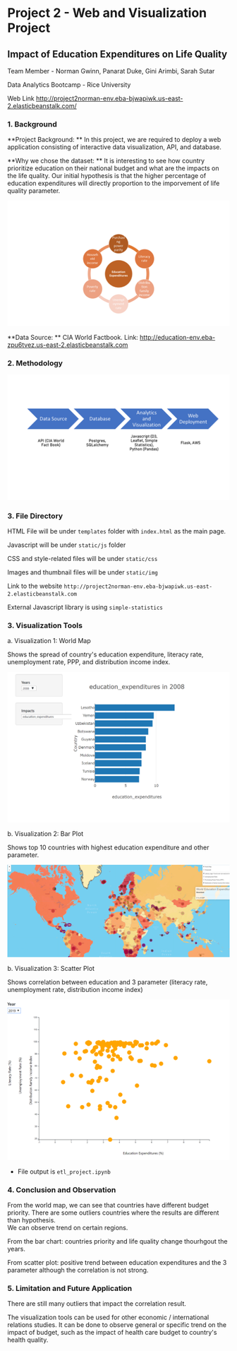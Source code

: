 # Project 2 - Web and Visualization Project
## Impact of Education Expenditures on Life Quality

Team Member - Norman Gwinn, Panarat Duke, Gini Arimbi, Sarah Sutar

Data Analytics Bootcamp - Rice University


Web Link http://project2norman-env.eba-bjwapiwk.us-east-2.elasticbeanstalk.com/



### 1. Background 

**Project Background: ** In this project, we are required to deploy a web application consisting of interactive data visualization, API, and database.  

**Why we chose the dataset: ** It is interesting to see how country prioritize education on their national budget and what are the impacts on the life quality. 
Our initial hypothesis is that the higher percentage of education expenditures will directly proportion to the imporvement of life quality parameter. 

![](static/img/parameter.png)

**Data Source: ** CIA World Factbook. Link: http://education-env.eba-zpu6tvez.us-east-2.elasticbeanstalk.com



### 2. Methodology


![](static/img/method.png)


### 3. File Directory

HTML File will be under  `templates` folder with `index.html` as the main page.

Javascript will be under `static/js` folder

CSS and style-related files will be under `static/css`

Images and thumbnail files will be under `static/img`

Link to the website `http://project2norman-env.eba-bjwapiwk.us-east-2.elasticbeanstalk.com`

External Javascript library is using `simple-statistics`



### 3. Visualization Tools

a. Visualization 1: World Map

Shows the spread of country's education expenditure, literacy rate, unemployment rate, PPP, and distribution income index.

![](static/img/bar_new.PNG)


b. Visualization 2: Bar Plot

Shows top 10 countries with highest education expenditure and other parameter. 

![](static/img/worldmap_new.PNG)


b. Visualization 3: Scatter Plot

Shows correlation between education and 3 parameter (literacy rate, unemployment rate, distribution income index) 

![](static/img/scatter_new.PNG)


* File output is `etl_project.ipynb` 



### 4. Conclusion and Observation 

From the world map, we can see that countries have different budget priority. There are some outliers countries where the results are different than hypothesis.  
We can observe trend on certain regions. 

From the bar chart: countries priority and life quality change thourhgout the years. 

From scatter plot: positive trend between education expenditures and the 3 parameter although the correlation is not strong. 


### 5. Limitation and Future Application

There are still many outliers that impact the correlation result. 


The visualization tools can be used for other economic / international relations studies. 
It can be done to observe general or specific trend on the impact of budget, such as the impact of health care budget to country's health quality.  




